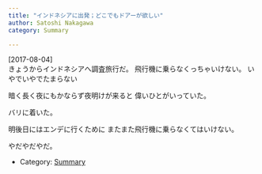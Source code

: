 ```yaml
---
title: "インドネシアに出発；どこでもドアーが欲しい"
author: Satoshi Nakagawa
category: Summary

---
```


[2017-08-04]  
 きょうからインドネシアへ調査旅行だ。
飛行機に乗らなくっちゃいけない。
いやでいやでたまらない

 暗く長く夜にもかならず夜明けが来ると
偉いひとがいっていた。

 バリに着いた。

<!--more-->

 明後日にはエンデに行くために
またまた飛行機に乗らなくてはいけない。

 やだやだやだ。

- Category: [Summary](/categories.html#Summary)


